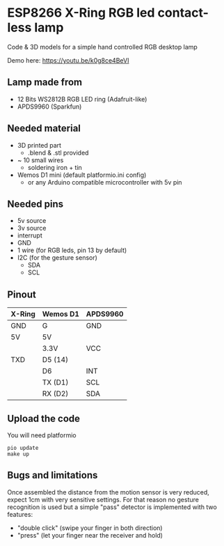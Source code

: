 # ESP8266 X-Ring RGB led contact-less lamp

Code & 3D models for a simple hand controlled RGB desktop lamp

Demo here: https://youtu.be/k0g8ce4BeVI

## Lamp made from

- 12 Bits WS2812B RGB LED ring (Adafruit-like)
- APDS9960 (Sparkfun)

## Needed material

- 3D printed part
    - .blend & .stl provided
- ~ 10 small wires
    - soldering iron + tin
- Wemos D1 mini (default platformio.ini config)
    - or any Arduino compatible microcontroller with 5v pin

## Needed pins

- 5v source
- 3v source
- interrupt
- GND
- 1 wire (for RGB leds, pin 13 by default)
- I2C (for the gesture sensor)
    - SDA
    - SCL

## Pinout


| X-Ring    | Wemos D1 |  APDS9960 |
|-----------|----------|-----------|
| GND       | G        |  GND      |
| 5V        | 5V       |           |
|           | 3.3V     |  VCC      |
| TXD       | D5  (14) |           |
|           | D6       |  INT      |
|           | TX (D1)  |  SCL      |
|           | RX (D2)  |  SDA      |

## Upload the code

You will need platformio

    pio update
    make up

## Bugs and limitations

Once assembled the distance from the motion sensor is very reduced, expect 1cm with very sensitive settings.
For that reason no gesture recognition is used but a simple "pass" detector is implemented with two features:

- "double click" (swipe your finger in both direction)
- "press" (let your finger near the receiver and hold)

